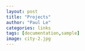 ```yaml
---
layout: post
title: "Projects"
author: "Paul Le"
categories: links
tags: [documentation,sample]
image: city-2.jpg
---
```

